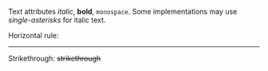  Text attributes _italic_, 
**bold**, `monospace`. Some implementations may use *single-asterisks* for italic text.

Horizontal rule:

---

Strikethrough:
~~strikethrough~~
